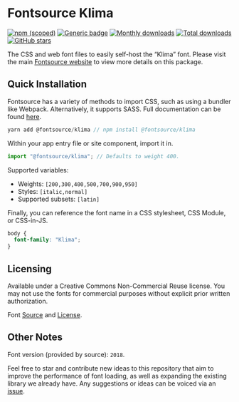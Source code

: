 # Fontsource Klima

[![npm (scoped)](https://img.shields.io/npm/v/@fontsource/klima?color=brightgreen)](https://www.npmjs.com/package/@fontsource/klima) [![Generic badge](https://img.shields.io/badge/fontsource-passing-brightgreen)](https://github.com/fontsource/fontsource) [![Monthly downloads](https://badgen.net/npm/dm/@fontsource/klima)](https://github.com/fontsource/fontsource) [![Total downloads](https://badgen.net/npm/dt/@fontsource/klima)](https://github.com/fontsource/fontsource) [![GitHub stars](https://img.shields.io/github/stars/fontsource/fontsource.svg?style=social&label=Star)](https://github.com/fontsource/fontsource/stargazers)

The CSS and web font files to easily self-host the “Klima” font. Please visit the main [Fontsource website](https://fontsource.org/fonts/klima) to view more details on this package.

## Quick Installation

Fontsource has a variety of methods to import CSS, such as using a bundler like Webpack. Alternatively, it supports SASS. Full documentation can be found [here](https://fontsource.org/docs/introduction).

```javascript
yarn add @fontsource/klima // npm install @fontsource/klima
```

Within your app entry file or site component, import it in.

```javascript
import "@fontsource/klima"; // Defaults to weight 400.
```

Supported variables:

- Weights: `[200,300,400,500,700,900,950]`
- Styles: `[italic,normal]`
- Supported subsets: `[latin]`

Finally, you can reference the font name in a CSS stylesheet, CSS Module, or CSS-in-JS.

```css
body {
  font-family: "Klima";
}
```

## Licensing

Available under a Creative Commons Non-Commercial Reuse license. You may not use the fonts for commercial purposes without explicit prior written authorization.

Font [Source](https://wehtt.am/fonts/) and [License](https://creativecommons.org/licenses/by-nc-nd/4.0/).

## Other Notes

Font version (provided by source): `2018`.

Feel free to star and contribute new ideas to this repository that aim to improve the performance of font loading, as well as expanding the existing library we already have. Any suggestions or ideas can be voiced via an [issue](https://github.com/fontsource/fontsource/issues).
